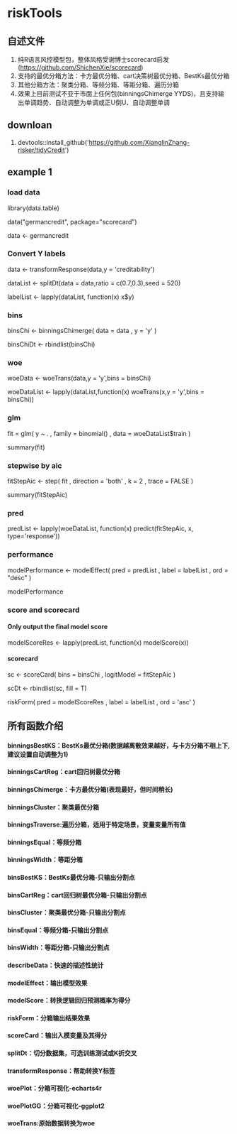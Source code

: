 # riskTools

##  自述文件

1. 纯R语言风控模型包，整体风格受谢博士scorecard启发(https://github.com/ShichenXie/scorecard)
2. 支持的最优分箱方法：卡方最优分箱、cart决策树最优分箱、BestKs最优分箱
3. 其他分箱方法：聚类分箱、等频分箱、等距分箱、遍历分箱
4. 效果上目前测试不亚于市面上任何包(binningsChimerge YYDS)，且支持输出单调趋势、自动调整为单调或正U倒U、自动调整单调

##

## downloan

1. devtools::install_github('https://github.com/XianglinZhang-risker/tidyCredit')

##
## example 1

### load data

library(data.table)

data("germancredit", package="scorecard")

data <- germancredit

###  Convert Y labels

data <- transformResponse(data,y = 'creditability')

dataList <- splitDt(data = data,ratio = c(0.7,0.3),seed = 520)

labelList <- lapply(dataList, function(x) x$y)

###  bins

binsChi <- binningsChimerge(
  data = data
  , y = 'y'
)

binsChiDt <- rbindlist(binsChi)

### woe

woeData <- woeTrans(data,y = 'y',bins = binsChi)

woeDataList <- lapply(dataList,function(x) woeTrans(x,y = 'y',bins = binsChi))

### glm

fit = glm(
  y ~ .
  , family = binomial()
  , data = woeDataList$train
)

summary(fit)

### stepwise by aic

fitStepAic <- step(
  fit
  , direction = 'both'
  , k = 2
  , trace = FALSE
)

summary(fitStepAic)

### pred

predList <- lapply(woeDataList, function(x) predict(fitStepAic, x, type='response'))

### performance

modelPerformance <- modelEffect(
  pred = predList
  , label = labelList
  , ord = "desc"
)

modelPerformance

###  score and scorecard

#### Only output the final model score

modelScoreRes <- lapply(predList, function(x) modelScore(x))

#### scorecard

sc <- scoreCard(
  bins = binsChi
  , logitModel = fitStepAic
)

scDt <- rbindlist(sc, fill = T)

riskForm(
 pred = modelScoreRes
 , label = labelList
 , ord = 'asc'
)

##  所有函数介绍
#### binningsBestKS：BestKs最优分箱(数据越离散效果越好，与卡方分箱不相上下,建议设置自动调整为1)
#### binningsCartReg：cart回归树最优分箱
#### binningsChimerge：卡方最优分箱(表现最好，但时间稍长)
#### binningsCluster：聚类最优分箱
#### binningsTraverse:遍历分箱，适用于特定场景，变量变量所有值
#### binningsEqual：等频分箱
#### binningsWidth：等距分箱
#### binsBestKS：BestKs最优分箱-只输出分割点
#### binsCartReg：cart回归树最优分箱-只输出分割点
#### binsCluster：聚类最优分箱-只输出分割点
#### binsEqual：等频分箱-只输出分割点
#### binsWidth：等距分箱-只输出分割点
#### describeData：快速的描述性统计
#### modelEffect：输出模型效果
#### modelScore：转换逻辑回归预测概率为得分
#### riskForm：分箱输出结果效果
#### scoreCard：输出入模变量及其得分
#### splitDt：切分数据集，可选训练测试或K折交叉
#### transformResponse：帮助转换Y标签
#### woePlot：分箱可视化-echarts4r
#### woePlotGG：分箱可视化-ggplot2
#### woeTrans:原始数据转换为woe








